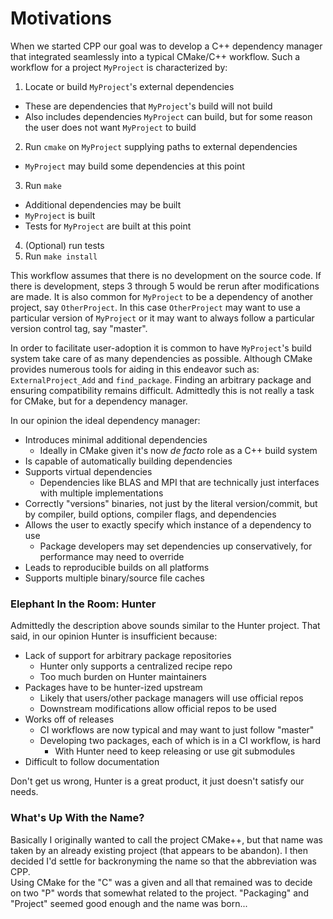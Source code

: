 Motivations
===========

When we started CPP our goal was to develop a C++ dependency manager that 
integrated seamlessly into a typical CMake/C++ workflow.  Such a workflow for a 
project `MyProject` is characterized by:

1. Locate or build `MyProject`'s external dependencies
  - These are dependencies that `MyProject`'s build will not build
  - Also includes dependencies `MyProject` can build, but for some reason the 
    user does not want `MyProject` to build
2. Run `cmake` on `MyProject` supplying paths to external dependencies
  - `MyProject` may build some dependencies at this point
3. Run `make`
  - Additional dependencies may be built
  - `MyProject` is built
  - Tests for `MyProject` are built at this point
4. (Optional) run tests
5. Run `make install`           
  
This workflow assumes that there is no development on the source code.  If there
is development, steps 3 through 5 would be rerun after modifications are made. 
It is also common for `MyProject` to be a dependency of another project, say
`OtherProject`.  In this case `OtherProject` may want to use a particular 
version of `MyProject` or it may want to always follow a particular version 
control tag, say "master".

In order to facilitate user-adoption it is common to have `MyProject`'s build
system take care of as many dependencies as possible.  Although CMake provides
numerous tools for aiding in this endeavor such as: `ExternalProject_Add` and
`find_package`.  Finding an arbitrary package and ensuring compatibility 
remains difficult. Admittedly this is not really a task for CMake, but for a 
dependency manager.

In our opinion the ideal dependency manager:
- Introduces minimal additional dependencies
  - Ideally in CMake given it's now *de facto* role as a C++ build system
- Is capable of automatically building dependencies
- Supports virtual dependencies
  - Dependencies like BLAS and MPI that are technically just interfaces with
    multiple implementations      
- Correctly "versions" binaries, not just by the literal version/commit, but
  by compiler, build options, compiler flags, and dependencies
- Allows the user to exactly specify which instance of a dependency to use
  - Package developers may set dependencies up conservatively, for performance
    may need to override
- Leads to reproducible builds on all platforms
- Supports multiple binary/source file caches

### Elephant In the Room: Hunter

Admittedly the description above sounds similar to the Hunter project.  That 
said, in our opinion Hunter is insufficient because:

- Lack of support for arbitrary package repositories
  - Hunter only supports a centralized recipe repo
  - Too much burden on Hunter maintainers
- Packages have to be hunter-ized upstream
  - Likely that users/other package managers will use official repos
  - Downstream modifications allow official repos to be used     
- Works off of releases
  - CI workflows are now typical and may want to just follow "master"  
  - Developing two packages, each of which is in a CI workflow, is hard
    - With Hunter need to keep releasing or use git submodules 
- Difficult to follow documentation  

Don't get us wrong, Hunter is a great product, it just doesn't satisfy our 
needs. 

### What's Up With the Name?

Basically I originally wanted to call the project CMake++, but that name was 
taken by an already existing project (that appears to be abandon).  I then 
decided I'd settle for backronyming the name so that the abbreviation was CPP.  
Using CMake for the "C" was a given and all that remained was to decide on two
"P" words that somewhat related to the project.  "Packaging" and "Project" 
seemed good enough and the name was born...
